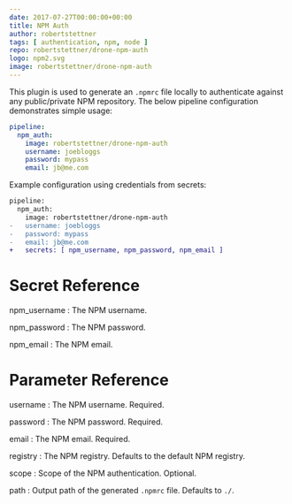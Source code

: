 ```yaml
---
date: 2017-07-27T00:00:00+00:00
title: NPM Auth
author: robertstettner
tags: [ authentication, npm, node ]
repo: robertstettner/drone-npm-auth
logo: npm2.svg
image: robertstettner/drone-npm-auth
---
```

This plugin is used to generate an `.npmrc` file locally to authenticate against any public/private NPM repository. The below pipeline configuration demonstrates simple usage:

```yaml
pipeline:
  npm_auth:
    image: robertstettner/drone-npm-auth
    username: joebloggs
    password: mypass
    email: jb@me.com
```

Example configuration using credentials from secrets:

```diff
pipeline:
  npm_auth:
    image: robertstettner/drone-npm-auth
-   username: joebloggs
-   password: mypass
-   email: jb@me.com
+   secrets: [ npm_username, npm_password, npm_email ]
```

# Secret Reference

npm_username
: The NPM username.

npm_password
: The NPM password.

npm_email
: The NPM email.

# Parameter Reference

username
: The NPM username. Required.

password
: The NPM password. Required.

email
: The NPM email. Required.

registry
: The NPM registry. Defaults to the default NPM registry.

scope
: Scope of the NPM authentication. Optional.

path
: Output path of the generated `.npmrc` file. Defaults to `./`.
